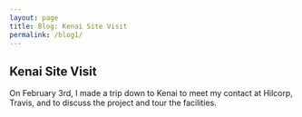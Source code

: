 ```yaml
---
layout: page
title: Blog: Kenai Site Visit
permalink: /blog1/
---
```


## Kenai Site Visit

On February 3rd, I made a trip down to Kenai to meet my contact at Hilcorp, Travis, and to discuss the project and tour the facilities.
